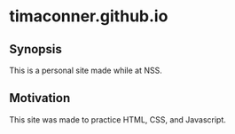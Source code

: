 # timaconner.github.io

## Synopsis 
This is a personal site made while at NSS.
## Motivation
This site was made to practice HTML, CSS, and Javascript.
